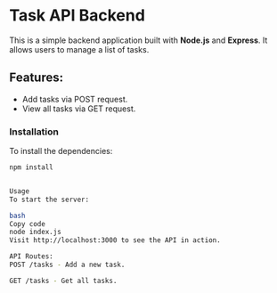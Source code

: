 # Task API Backend

This is a simple backend application built with **Node.js** and **Express**. It allows users to manage a list of tasks. 

## Features:
- Add tasks via POST request.
- View all tasks via GET request.

### Installation

To install the dependencies:

```bash
npm install


Usage
To start the server:

bash
Copy code
node index.js
Visit http://localhost:3000 to see the API in action.

API Routes:
POST /tasks - Add a new task.

GET /tasks - Get all tasks.




